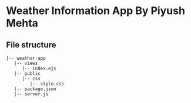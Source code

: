 # Weather Information App By Piyush Mehta
## File structure
```structure
|-- weather-app
   |-- views
      |-- index.ejs
   |-- public
      |-- css
         |-- style.css
   |-- package.json
   |-- server.js
   ```

